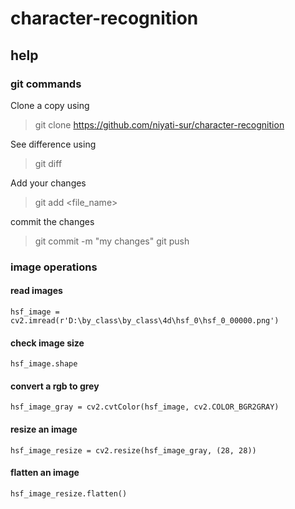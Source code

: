 # character-recognition

## help 
### git commands
Clone a copy using 
> git clone https://github.com/niyati-sur/character-recognition

See difference using 
> git diff

Add your changes 
> git add <file_name>

commit the changes
> git commit -m "my changes"
> git push

### image operations
#### read images
```{python}
hsf_image = cv2.imread(r'D:\by_class\by_class\4d\hsf_0\hsf_0_00000.png')
```
#### check image size
```{python}
hsf_image.shape
```
#### convert a rgb to grey
```
hsf_image_gray = cv2.cvtColor(hsf_image, cv2.COLOR_BGR2GRAY)
```
#### resize an image
```
hsf_image_resize = cv2.resize(hsf_image_gray, (28, 28))
```
#### flatten an image
```
hsf_image_resize.flatten()
```

